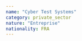 ```yaml
---
name: "Cyber Test Systems"
category: private_sector
nature: "Entreprise"
nationality: FRA
---
```

    